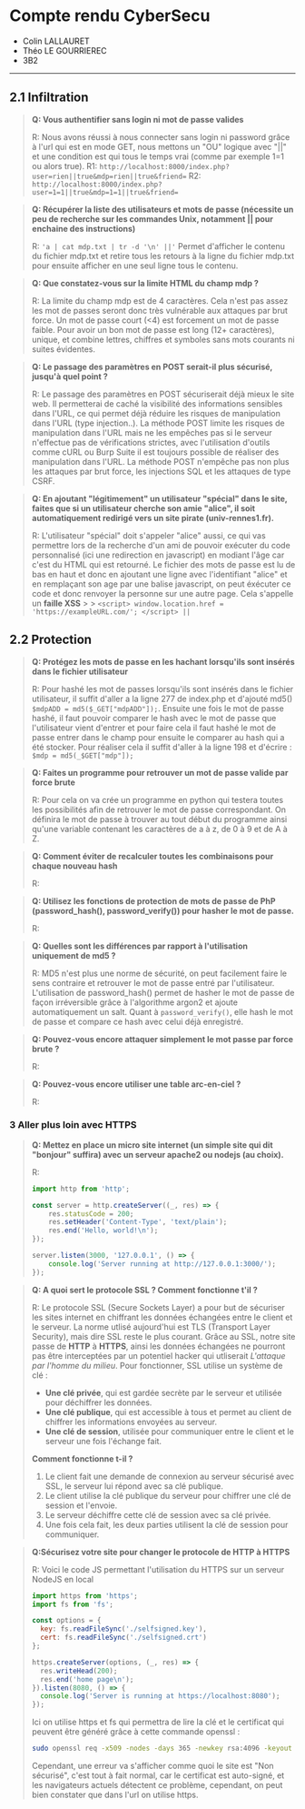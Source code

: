 # Compte rendu CyberSecu

- Colin LALLAURET
- Théo LE GOURRIEREC
- 3B2

---

## 2.1 Infiltration

> **Q: Vous authentifier sans login ni mot de passe valides**
>
> R: Nous avons réussi à nous connecter sans login ni password grâce à l'url qui est en mode GET, nous mettons un "OU" logique avec "||" et une condition est qui tous le temps vrai (comme par exemple 1=1 ou alors true).
> R1: `http://localhost:8000/index.php?user=rien||true&mdp=rien||true&friend=`
> R2: `http://localhost:8000/index.php?user=1=1||true&mdp=1=1||true&friend=`

> **Q: Récupérer la liste des utilisateurs et mots de passe (nécessite un peu de recherche sur les commandes Unix, notamment || pour enchaine des instructions)**
>
> R: `'a | cat mdp.txt | tr -d '\n' ||'`
> Permet d'afficher le contenu du fichier mdp.txt et retire tous les retours à la ligne du fichier mdp.txt pour ensuite afficher en une seul ligne tous le contenu.

> **Q: Que constatez-vous sur la limite HTML du champ mdp ?**
>
> R: La limite du champ mdp est de 4 caractères. Cela n'est pas assez les mot de passes seront donc très vulnérable aux attaques par brut force. Un mot de passe court (<4) est forcement un mot de passe faible. Pour avoir un bon mot de passe est long (12+ caractères), unique, et combine lettres, chiffres et symboles sans mots courants ni suites évidentes.

> **Q: Le passage des paramètres en POST serait-il plus sécurisé, jusqu'à quel point ?**
>
> R: Le passage des paramètres en POST sécuriserait déjà mieux le site web. Il permetterai de caché la visibilité des informations sensibles dans l'URL, ce qui permet déjà réduire les risques de manipulation dans l'URL (type injection..). La méthode POST limite les risques de manipulation dans l'URL mais ne les empêches pas si le serveur n'effectue pas de vérifications strictes, avec l'utilisation d'outils comme cURL ou Burp Suite il est toujours possible de réaliser des manipulation dans l'URL. La méthode POST n'empêche pas non plus les attaques par brut force, les injections SQL et les attaques de type CSRF.

> **Q: En ajoutant "légitimement" un utilisateur "spécial" dans le site, faites que si un utilisateur cherche son amie "alice", il soit automatiquement redirigé vers un site pirate (univ-rennes1.fr).**
>
> R: L'utilisateur "spécial" doit s'appeler "alice" aussi, ce qui vas permettre lors de la recherche d'un ami de pouvoir exécuter du code personnalisé (ici une redirection en javascript) en modiant l'âge car c'est du HTML qui est retourné. Le fichier des mots de passe est lu de bas en haut et donc en ajoutant une ligne avec l'identifiant "alice" et en remplaçant son age par une balise javascript, on peut éxécuter ce code et donc renvoyer la personne sur une autre page. Cela s'appelle un **faille XSS** > > `<script> window.location.href = 'https://exampleURL.com/'; </script> ||`

## 2.2 Protection

> **Q: Protégez les mots de passe en les hachant lorsqu'ils sont insérés dans le fichier utilisateur**
>
> R: Pour hashé les mot de passes lorsqu'ils sont insérés dans le fichier utilisateur, il suffit d'aller a la ligne 277 de index.php et d'ajouté md5() `$mdpADD = md5($_GET["mdpADD"]);`. Ensuite une fois le mot de passe hashé, il faut pouvoir comparer le hash avec le mot de passe que l'utilisateur vient d'entrer et pour faire cela il faut hashé le mot de passe entrer dans le champ pour ensuite le comparer au hash qui a été stocker. Pour réaliser cela il suffit d'aller à la ligne 198 et d'écrire : `$mdp = md5(_$GET["mdp"]);`

> **Q: Faites un programme pour retrouver un mot de passe valide par force brute**
>
> R: Pour cela on va crée un programme en python qui testera toutes les possibilités afin de retrouver le mot de passe correspondant. On définira le mot de passe à trouver au tout début du programme ainsi qu'une variable contenant les caractères de a à z, de 0 à 9 et de A à Z.

> **Q: Comment éviter de recalculer toutes les combinaisons pour chaque nouveau hash**
>
> R:

> **Q: Utilisez les fonctions de protection de mots de passe de PhP (password_hash(), password_verify()) pour hasher le mot de passe.**
>
> R: 

> **Q: Quelles sont les différences par rapport à l'utilisation uniquement de md5 ?**
>
> R: MD5 n'est plus une norme de sécurité, on peut facilement faire le sens contraire et retrouver le mot de passe entré par l'utilisateur.
> L'utilisation de password_hash() permet de hasher le mot de passe de façon irréversible grâce à l'algorithme argon2 et ajoute automatiquement un salt.
> Quant à `password_verify()`, elle hash le mot de passe et compare ce hash avec celui déjà enregistré.

> **Q: Pouvez-vous encore attaquer simplement le mot passe par force brute ?**
>
> R:

> **Q: Pouvez-vous encore utiliser une table arc-en-ciel ?**
>
> R:

### 3 Aller plus loin avec HTTPS

> **Q: Mettez en place un micro site internet (un simple site qui dit "bonjour" suffira) avec un serveur apache2 ou nodejs (au choix).**
>
> R: 
> ```js
> import http from 'http';
> 
> const server = http.createServer((_, res) => {
>     res.statusCode = 200;
>     res.setHeader('Content-Type', 'text/plain');
>     res.end('Hello, world!\n');
> });
> 
> server.listen(3000, '127.0.0.1', () => {
>     console.log('Server running at http://127.0.0.1:3000/');
> });
> ```


> **Q: A quoi sert le protocole SSL ? Comment fonctionne t'il ?**
>
> R: Le protocole SSL (Secure Sockets Layer) a pour but de sécuriser les sites internet en chiffrant les données échangées entre le client et le serveur. 
> La norme utlisé aujourd'hui est TLS (Transport Layer Security), mais dire SSL reste le plus courant.
> Grâce au SSL, notre site passe de **HTTP** à **HTTPS**, ainsi les données échangées ne pourront pas être interceptées par un potentiel hacker qui utliserait *L'attaque par l'homme du milieu*. Pour fonctionner, SSL utilise un système de clé  :
> - **Une clé privée**, qui est gardée secrète par le serveur et utilisée pour déchiffrer les données.
> - **Une clé publique**, qui est accessible à tous et permet au client de chiffrer les informations envoyées au serveur.
> - **Une clé de session**, utilisée pour communiquer entre le client et le serveur une fois l'échange fait.
>
> **Comment fonctionne t-il ?**
> 1. Le client fait une demande de connexion au serveur sécurisé avec SSL, le serveur lui répond avec sa clé publique.
> 2. Le client utilise la clé publique du serveur pour chiffrer une clé de session et l'envoie.
> 3. Le serveur déchiffre cette clé de session avec sa clé privée.
> 4. Une fois cela fait, les deux parties utilisent la clé de session pour communiquer.


> **Q:Sécurisez votre site pour changer le protocole de HTTP à HTTPS**
>
> R: Voici le code JS permettant l'utilisation du HTTPS sur un serveur NodeJS en local
> ```js
> import https from 'https';
> import fs from 'fs';
> 
> const options = {
>   key: fs.readFileSync('./selfsigned.key'),
>   cert: fs.readFileSync('./selfsigned.crt')
> };
> 
> https.createServer(options, (_, res) => {
>   res.writeHead(200);
>   res.end('home page\n');
> }).listen(8080, () => {
>   console.log('Server is running at https://localhost:8080');
> });
> ```
> 
> Ici on utilise https et fs qui permettra de lire la clé et le certificat qui peuvent être généré grâce à cette commande openssl :
> ```bash
> sudo openssl req -x509 -nodes -days 365 -newkey rsa:4096 -keyout selfsigned.key -out selfsigned.crt
> ```
> Cependant, une erreur va s'afficher comme quoi le site est "Non sécurisé", c'est tout à fait normal, car le certificat est auto-signé, et les navigateurs actuels détectent ce problème, cependant, on peut bien constater que dans l'url on utilise https.


